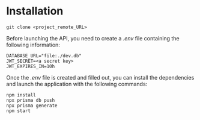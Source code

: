 # Installation
```
git clone <project_remote_URL>
```

Before launching the API, you need to create a *.env* file containing the following information:
```
DATABASE_URL="file:./dev.db"
JWT_SECRET=<a secret key>
JWT_EXPIRES_IN=10h
```

Once the *.env* file is created and filled out, you can install the dependencies and launch the application with the following commands:
```
npm install
npx prisma db push
npx prisma generate
npm start
```
